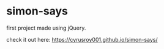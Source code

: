 # simon-says

first project made using jQuery.

check it out here: https://cyrusroy001.github.io/simon-says/
